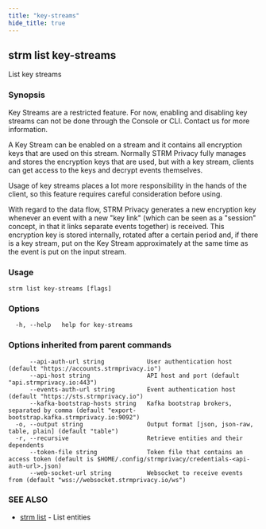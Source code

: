 ```yaml
---
title: "key-streams"
hide_title: true
---
```

## strm list key-streams

List key streams

### Synopsis

Key Streams are a restricted feature. For now, enabling and disabling key streams can not be done through the Console or
CLI. Contact us for more information.

A Key Stream can be enabled on a stream and it contains all encryption keys that are used on this stream. Normally STRM
Privacy fully manages and stores the encryption keys that are used, but with a key stream, clients can get access to the
keys and decrypt events themselves.

Usage of key streams places a lot more responsibility in the hands of the client, so this feature requires careful
consideration before using.

With regard to the data flow, STRM Privacy generates a new encryption key whenever an event with a new "key link" (which
can be seen as a
"session" concept, in that it links separate events together) is received. This encryption key is stored internally,
rotated after a certain period and, if there is a key stream, put on the Key Stream approximately at the same time as
the event is put on the input stream.

### Usage

```
strm list key-streams [flags]
```

### Options

```
  -h, --help   help for key-streams
```

### Options inherited from parent commands

```
      --api-auth-url string            User authentication host (default "https://accounts.strmprivacy.io")
      --api-host string                API host and port (default "api.strmprivacy.io:443")
      --events-auth-url string         Event authentication host (default "https://sts.strmprivacy.io")
      --kafka-bootstrap-hosts string   Kafka bootstrap brokers, separated by comma (default "export-bootstrap.kafka.strmprivacy.io:9092")
  -o, --output string                  Output format [json, json-raw, table, plain] (default "table")
  -r, --recursive                      Retrieve entities and their dependents
      --token-file string              Token file that contains an access token (default is $HOME/.config/strmprivacy/credentials-<api-auth-url>.json)
      --web-socket-url string          Websocket to receive events from (default "wss://websocket.strmprivacy.io/ws")
```

### SEE ALSO

* [strm list](/cli-reference/strm/list/index.md)	 - List entities


